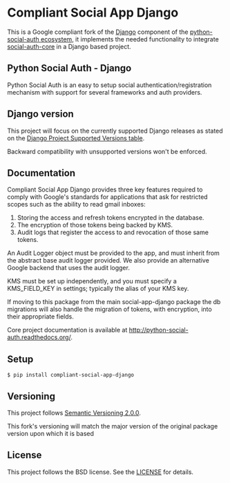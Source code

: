 # Compliant Social App Django

This is a Google compliant fork of the [Django](https://www.djangoproject.com/) component of the
[python-social-auth ecosystem](https://github.com/python-social-auth/social-core),
it implements the needed functionality to integrate
[social-auth-core](https://github.com/python-social-auth/social-core)
in a Django based project.

## Python Social Auth - Django

Python Social Auth is an easy to setup social authentication/registration
mechanism with support for several frameworks and auth providers.

## Django version

This project will focus on the currently supported Django releases as
stated on the [Django Project Supported Versions table](https://www.djangoproject.com/download/#supported-versions).

Backward compatibility with unsupported versions won't be enforced.

## Documentation

Compliant Social App Django provides three key features required to comply with Google's standards for applications that
ask for restricted scopes such as the ability to read gmail inboxes:

1. Storing the access and refresh tokens encrypted in the database.
2. The encryption of those tokens being backed by KMS.
3. Audit logs that register the access to and revocation of those same tokens.

An Audit Logger object must be provided to the app, and must inherit from the abstract base audit logger provided. We
also provide an alternative Google backend that uses the audit logger.

KMS must be set up independently, and you must specify a KMS_FIELD_KEY in settings; typically the alias of your KMS key.

If moving to this package from the main social-app-django package the db migrations will also handle the migration of
tokens, with encryption, into their appropriate fields.

Core project documentation is available at http://python-social-auth.readthedocs.org/.

## Setup

```shell
$ pip install compliant-social-app-django
```

## Versioning

This project follows [Semantic Versioning 2.0.0](http://semver.org/spec/v2.0.0.html).

This fork's versioning will match the major version of the original package version upon which it is based

## License

This project follows the BSD license. See the [LICENSE](LICENSE) for details.

